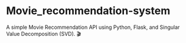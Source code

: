 # Movie_recommendation-system
A simple Movie Recommendation API using Python, Flask, and Singular Value Decomposition (SVD). 🎬
